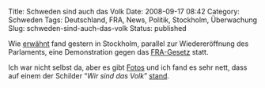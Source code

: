 Title: Schweden sind auch das Volk
Date: 2008-09-17 08:42
Category: Schweden
Tags: Deutschland, FRA, News, Politik, Stockholm, Überwachung
Slug: schweden-sind-auch-das-volk
Status: published

Wie
[erwähnt](http://www.fiket.de/2008/09/15/drei-buchstaben-die-schweden-erschuetterten/)
fand gestern in Stockholm, parallel zur Wiedereröffnung des Parlaments,
eine Demonstration gegen das [FRA-Gesetz](http://www.fiket.de/tag/fra)
statt.

Ich war nicht selbst da, aber es gibt
[Fotos](http://rickfalkvinge.se/2008/09/16/tva-bilder-video-processas-just-nu/)
und ich fand es sehr nett, dass auf einem der Schilder “*Wir sind das
Volk*”
[stand](http://rickfalkvinge.se/files/2008/09/fra-demo-2008-09-16-001-processed.jpg).

